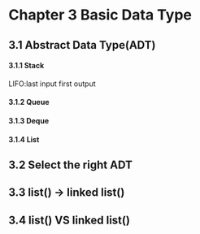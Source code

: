 # Chapter 3 Basic Data Type

## 3.1 Abstract Data Type(ADT)

#### 3.1.1 Stack  
LIFO:last input first output
#### 3.1.2 Queue  
#### 3.1.3 Deque 
#### 3.1.4 List

## 3.2 Select the right ADT
 

## 3.3 list() -> linked list()

## 3.4 list() VS linked list()